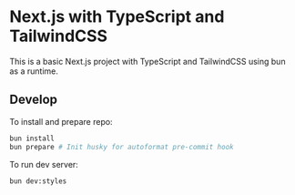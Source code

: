 # Next.js with TypeScript and TailwindCSS

This is a basic Next.js project with TypeScript and TailwindCSS using bun as a runtime.

## Develop

To install and prepare repo:

```bash
bun install
bun prepare # Init husky for autoformat pre-commit hook
```

To run dev server:

```bash
bun dev:styles
```

